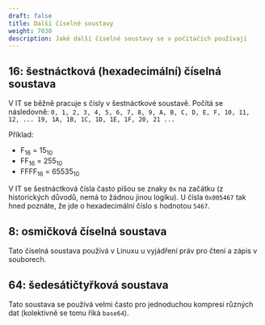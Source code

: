 ```yaml
---
draft: false
title: Další číselné soustavy
weight: 7030
description: Jaké další číselné soustavy se v počítačích používají
---
```


## 16: šestnáctková (hexadecimální) číselná soustava

V IT se běžně pracuje s čísly v šestnáctkové soustavě. Počítá se následovně: `0, 1, 2, 3, 4, 5, 6, 7, 8, 9, A, B, C, D, E, F, 10, 11, 12, ... 19, 1A, 1B, 1C, 1D, 1E, 1F, 20, 21 ...`

Příklad:

- F<sub>16</sub> = 15<sub>10</sub>
- FF<sub>16</sub> = 255<sub>10</sub>
- FFFF<sub>16</sub> = 65535<sub>10</sub>

V IT se šestnáctková čísla často píšou se znaky `0x` na začátku (z historických důvodů, nemá to žádnou jinou logiku). U čísla `0x005467` tak hned poznáte, že jde o hexadecimální číslo s hodnotou `5467`.

## 8: osmičková číselná soustava

Tato číselná soustava používá v Linuxu u vyjádření práv pro čtení a zápis v souborech.

## 64: šedesátičtyřková soustava

Tato soustava se používá velmi často pro jednoduchou kompresi různých dat (kolektivně se tomu říká `base64`).